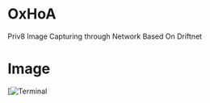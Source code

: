 # OxHoA
Priv8 Image Capturing through Network Based On Driftnet
# Image
[![Terminal](https://media.giphy.com/media/1gVjAcYZSzPEtL0dPT/giphy.gif)
